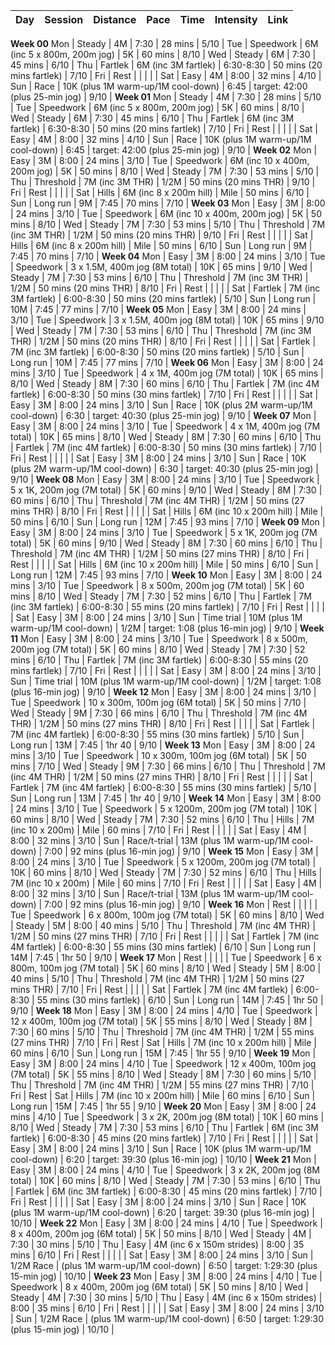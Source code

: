 Day | Session | Distance | Pace | Time | Intensity | Link
--- | ------- | -------- | ---- | ---- | --------- | ----
**Week 00**
Mon | Steady | 4M | 7:30 | 28 mins | 5/10 | 
Tue | Speedwork | 6M (inc 5 x 800m, 200m jog) | 5K | 60 mins | 8/10 | 
Wed | Steady | 6M | 7:30 | 45 mins | 6/10 | 
Thu | Fartlek | 6M (inc 3M fartlek) | 6:30-8:30 | 50 mins (20 mins fartlek) | 7/10 | 
Fri | Rest |  |  |  |  | 
Sat | Easy | 4M | 8:00 | 32 mins | 4/10 | 
Sun | Race | 10K (plus 1M warm-up/1M cool-down) | 6:45 | target: 42:00 (plus 25-min jog) | 9/10 | 
**Week 01**
Mon | Steady | 4M | 7:30 | 28 mins | 5/10 | 
Tue | Speedwork | 6M (inc 5 x 800m, 200m jog) | 5K | 60 mins | 8/10 | 
Wed | Steady | 6M | 7:30 | 45 mins | 6/10 | 
Thu | Fartlek | 6M (inc 3M fartlek) | 6:30-8:30 | 50 mins (20 mins fartlek) | 7/10 | 
Fri | Rest |  |  |  |  | 
Sat | Easy | 4M | 8:00 | 32 mins | 4/10 | 
Sun | Race | 10K (plus 1M warm-up/1M cool-down) | 6:45 | target: 42:00 (plus 25-min jog) | 9/10 | 
**Week 02**
Mon | Easy | 3M | 8:00 | 24 mins | 3/10 | 
Tue | Speedwork | 6M (inc 10 x 400m, 200m jog) | 5K | 50 mins | 8/10 | 
Wed | Steady | 7M | 7:30 | 53 mins | 5/10 | 
Thu | Threshold | 7M (inc 3M THR) | 1/2M | 50 mins (20 mins THR) | 9/10 | 
Fri | Rest |  |  |  |  | 
Sat | Hills | 6M (inc 8 x 200m hill) | Mile | 50 mins | 6/10 | 
Sun | Long run | 9M | 7:45 | 70 mins | 7/10 | 
**Week 03**
Mon | Easy | 3M | 8:00 | 24 mins | 3/10 | 
Tue | Speedwork | 6M (inc 10 x 400m, 200m jog) | 5K | 50 mins | 8/10 | 
Wed | Steady | 7M | 7:30 | 53 mins | 5/10 | 
Thu | Threshold | 7M (inc 3M THR) | 1/2M | 50 mins (20 mins THR) | 9/10 | 
Fri | Rest |  |  |  |  | 
Sat | Hills | 6M (inc 8 x 200m hill) | Mile | 50 mins | 6/10 | 
Sun | Long run | 9M | 7:45 | 70 mins | 7/10 | 
**Week 04**
Mon | Easy | 3M | 8:00 | 24 mins | 3/10 | 
Tue | Speedwork | 3 x 1.5M, 400m jog (8M total) | 10K | 65 mins | 9/10 | 
Wed | Steady | 7M | 7:30 | 53 mins | 6/10 | 
Thu | Threshold | 7M (inc 3M THR) | 1/2M | 50 mins (20 mins THR) | 8/10 | 
Fri | Rest |  |  |  |  | 
Sat | Fartlek | 7M (inc 3M fartlek) | 6:00-8:30 | 50 mins (20 mins fartlek) | 5/10 | 
Sun | Long run | 10M | 7:45 | 77 mins | 7/10 | 
**Week 05**
Mon | Easy | 3M | 8:00 | 24 mins | 3/10 | 
Tue | Speedwork | 3 x 1.5M, 400m jog (8M total) | 10K | 65 mins | 9/10 | 
Wed | Steady | 7M | 7:30 | 53 mins | 6/10 | 
Thu | Threshold | 7M (inc 3M THR) | 1/2M | 50 mins (20 mins THR) | 8/10 | 
Fri | Rest |  |  |  |  | 
Sat | Fartlek | 7M (inc 3M fartlek) | 6:00-8:30 | 50 mins (20 mins fartlek) | 5/10 | 
Sun | Long run | 10M | 7:45 | 77 mins | 7/10 | 
**Week 06**
Mon | Easy | 3M | 8:00 | 24 mins | 3/10 | 
Tue | Speedwork | 4 x 1M, 400m jog (7M total) | 10K | 65 mins | 8/10 | 
Wed | Steady | 8M | 7:30 | 60 mins | 6/10 | 
Thu | Fartlek | 7M (inc 4M fartlek) | 6:00-8:30 | 50 mins (30 mins fartlek) | 7/10 | 
Fri | Rest |  |  |  |  | 
Sat | Easy | 3M | 8:00 | 24 mins | 3/10 | 
Sun | Race | 10K (plus 2M warm-up/1M cool-down) | 6:30 | target: 40:30 (plus 25-min jog) | 9/10 | 
**Week 07**
Mon | Easy | 3M | 8:00 | 24 mins | 3/10 | 
Tue | Speedwork | 4 x 1M, 400m jog (7M total) | 10K | 65 mins | 8/10 | 
Wed | Steady | 8M | 7:30 | 60 mins | 6/10 | 
Thu | Fartlek | 7M (inc 4M fartlek) | 6:00-8:30 | 50 mins (30 mins fartlek) | 7/10 | 
Fri | Rest |  |  |  |  | 
Sat | Easy | 3M | 8:00 | 24 mins | 3/10 | 
Sun | Race | 10K (plus 2M warm-up/1M cool-down) | 6:30 | target: 40:30 (plus 25-min jog) | 9/10 | 
**Week 08**
Mon | Easy | 3M | 8:00 | 24 mins | 3/10 | 
Tue | Speedwork | 5 x 1K, 200m jog (7M total) | 5K | 60 mins | 9/10 | 
Wed | Steady | 8M | 7:30 | 60 mins | 6/10 | 
Thu | Threshold | 7M (inc 4M THR) | 1/2M | 50 mins (27 mins THR) | 8/10 | 
Fri | Rest |  |  |  |  | 
Sat | Hills | 6M (inc 10 x 200m hill) | Mile | 50 mins | 6/10 | 
Sun | Long run | 12M | 7:45 | 93 mins | 7/10 | 
**Week 09**
Mon | Easy | 3M | 8:00 | 24 mins | 3/10 | 
Tue | Speedwork | 5 x 1K, 200m jog (7M total) | 5K | 60 mins | 9/10 | 
Wed | Steady | 8M | 7:30 | 60 mins | 6/10 | 
Thu | Threshold | 7M (inc 4M THR) | 1/2M | 50 mins (27 mins THR) | 8/10 | 
Fri | Rest |  |  |  |  | 
Sat | Hills | 6M (inc 10 x 200m hill) | Mile | 50 mins | 6/10 | 
Sun | Long run | 12M | 7:45 | 93 mins | 7/10 | 
**Week 10**
Mon | Easy | 3M | 8:00 | 24 mins | 3/10 | 
Tue | Speedwork | 8 x 500m, 200m jog (7M total) | 5K | 60 mins | 8/10 | 
Wed | Steady | 7M | 7:30 | 52 mins | 6/10 | 
Thu | Fartlek | 7M (inc 3M fartlek) | 6:00-8:30 | 55 mins (20 mins fartlek) | 7/10 | 
Fri | Rest |  |  |  |  | 
Sat | Easy | 3M | 8:00 | 24 mins | 3/10 | 
Sun | Time trial | 10M (plus 1M warm-up/1M cool-down) | 1/2M | target: 1:08 (plus 16-min jog) | 9/10 | 
**Week 11**
Mon | Easy | 3M | 8:00 | 24 mins | 3/10 | 
Tue | Speedwork | 8 x 500m, 200m jog (7M total) | 5K | 60 mins | 8/10 | 
Wed | Steady | 7M | 7:30 | 52 mins | 6/10 | 
Thu | Fartlek | 7M (inc 3M fartlek) | 6:00-8:30 | 55 mins (20 mins fartlek) | 7/10 | 
Fri | Rest |  |  |  |  | 
Sat | Easy | 3M | 8:00 | 24 mins | 3/10 | 
Sun | Time trial | 10M (plus 1M warm-up/1M cool-down) | 1/2M | target: 1:08 (plus 16-min jog) | 9/10 | 
**Week 12**
Mon | Easy | 3M | 8:00 | 24 mins | 3/10 | 
Tue | Speedwork | 10 x 300m, 100m jog (6M total) | 5K | 50 mins | 7/10 | 
Wed | Steady | 9M | 7:30 | 66 mins | 6/10 | 
Thu | Threshold | 7M (inc 4M THR) | 1/2M | 50 mins (27 mins THR) | 8/10 | 
Fri | Rest |  |  |  |  | 
Sat | Fartlek | 7M (inc 4M fartlek) | 6:00-8:30 | 55 mins (30 mins fartlek) | 5/10 | 
Sun | Long run | 13M | 7:45 | 1hr 40 | 9/10 | 
**Week 13**
Mon | Easy | 3M | 8:00 | 24 mins | 3/10 | 
Tue | Speedwork | 10 x 300m, 100m jog (6M total) | 5K | 50 mins | 7/10 | 
Wed | Steady | 9M | 7:30 | 66 mins | 6/10 | 
Thu | Threshold | 7M (inc 4M THR) | 1/2M | 50 mins (27 mins THR) | 8/10 | 
Fri | Rest |  |  |  |  | 
Sat | Fartlek | 7M (inc 4M fartlek) | 6:00-8:30 | 55 mins (30 mins fartlek) | 5/10 | 
Sun | Long run | 13M | 7:45 | 1hr 40 | 9/10 | 
**Week 14**
Mon | Easy | 3M | 8:00 | 24 mins | 3/10 | 
Tue | Speedwork | 5 x 1200m, 200m jog (7M total) | 10K | 60 mins | 8/10 | 
Wed | Steady | 7M | 7:30 | 52 mins | 6/10 | 
Thu | Hills | 7M (inc 10 x 200m) | Mile | 60 mins | 7/10 | 
Fri | Rest |  |  |  |  | 
Sat | Easy | 4M | 8:00 | 32 mins | 3/10 | 
Sun | Race/t-trial | 13M (plus 1M warm-up/1M cool-down) | 7:00 | 92 mins (plus 16-min jog) | 9/10 | 
**Week 15**
Mon | Easy | 3M | 8:00 | 24 mins | 3/10 | 
Tue | Speedwork | 5 x 1200m, 200m jog (7M total) | 10K | 60 mins | 8/10 | 
Wed | Steady | 7M | 7:30 | 52 mins | 6/10 | 
Thu | Hills | 7M (inc 10 x 200m) | Mile | 60 mins | 7/10 | 
Fri | Rest |  |  |  |  | 
Sat | Easy | 4M | 8:00 | 32 mins | 3/10 | 
Sun | Race/t-trial | 13M (plus 1M warm-up/1M cool-down) | 7:00 | 92 mins (plus 16-min jog) | 9/10 | 
**Week 16**
Mon | Rest |  |  |  |  | 
Tue | Speedwork | 6 x 800m, 100m jog (7M total) | 5K | 60 mins | 8/10 | 
Wed | Steady | 5M | 8:00 | 40 mins | 5/10 | 
Thu | Threshold | 7M (inc 4M THR) | 1/2M | 50 mins (27 mins THR) | 7/10 | 
Fri | Rest |  |  |  |  | 
Sat | Fartlek | 7M (inc 4M fartlek) | 6:00-8:30 | 55 mins (30 mins fartlek) | 6/10 | 
Sun | Long run | 14M | 7:45 | 1hr 50 | 9/10 | 
**Week 17**
Mon | Rest |  |  |  |  | 
Tue | Speedwork | 6 x 800m, 100m jog (7M total) | 5K | 60 mins | 8/10 | 
Wed | Steady | 5M | 8:00 | 40 mins | 5/10 | 
Thu | Threshold | 7M (inc 4M THR) | 1/2M | 50 mins (27 mins THR) | 7/10 | 
Fri | Rest |  |  |  |  | 
Sat | Fartlek | 7M (inc 4M fartlek) | 6:00-8:30 | 55 mins (30 mins fartlek) | 6/10 | 
Sun | Long run | 14M | 7:45 | 1hr 50 | 9/10 | 
**Week 18**
Mon | Easy | 3M | 8:00 | 24 mins | 4/10 | 
Tue | Speedwork | 12 x 400m, 100m jog (7M total) | 5K | 55 mins | 8/10 | 
Wed | Steady | 8M | 7:30 | 60 mins | 5/10 | 
Thu | Threshold | 7M (inc 4M THR) | 1/2M | 55 mins (27 mins THR) | 7/10 | 
Fri | Rest | 
Sat | Hills | 7M (inc 10 x 200m hill) | Mile | 60 mins | 6/10 | 
Sun | Long run | 15M | 7:45 | 1hr 55 | 9/10 | 
**Week 19**
Mon | Easy | 3M | 8:00 | 24 mins | 4/10 | 
Tue | Speedwork | 12 x 400m, 100m jog (7M total) | 5K | 55 mins | 8/10 | 
Wed | Steady | 8M | 7:30 | 60 mins | 5/10 | 
Thu | Threshold | 7M (inc 4M THR) | 1/2M | 55 mins (27 mins THR) | 7/10 | 
Fri | Rest | 
Sat | Hills | 7M (inc 10 x 200m hill) | Mile | 60 mins | 6/10 | 
Sun | Long run | 15M | 7:45 | 1hr 55 | 9/10 | 
**Week 20**
Mon | Easy | 3M | 8:00 | 24 mins | 4/10 | 
Tue | Speedwork | 3 x 2K, 200m jog (8M total) | 10K | 60 mins | 8/10 | 
Wed | Steady | 7M | 7:30 | 53 mins | 6/10 | 
Thu | Fartlek | 6M (inc 3M fartlek) | 6:00-8:30 | 45 mins (20 mins fartlek) | 7/10 | 
Fri | Rest |  |  |  |  | 
Sat | Easy | 3M | 8:00 | 24 mins | 3/10 | 
Sun | Race | 10K (plus 1M warm-up/1M cool-down) | 6:20 | target: 39:30 (plus 16-min jog) | 10/10 | 
**Week 21**
Mon | Easy | 3M | 8:00 | 24 mins | 4/10 | 
Tue | Speedwork | 3 x 2K, 200m jog (8M total) | 10K | 60 mins | 8/10 | 
Wed | Steady | 7M | 7:30 | 53 mins | 6/10 | 
Thu | Fartlek | 6M (inc 3M fartlek) | 6:00-8:30 | 45 mins (20 mins fartlek) | 7/10 | 
Fri | Rest |  |  |  |  | 
Sat | Easy | 3M | 8:00 | 24 mins | 3/10 | 
Sun | Race | 10K (plus 1M warm-up/1M cool-down) | 6:20 | target: 39:30 (plus 16-min jog) | 10/10 | 
**Week 22**
Mon | Easy | 3M | 8:00 | 24 mins | 4/10 | 
Tue | Speedwork | 8 x 400m, 200m jog (6M total) | 5K | 50 mins | 8/10 | 
Wed | Steady | 4M | 7:30 | 30 mins | 5/10 | 
Thu | Easy | 4M (inc 6 x 150m strides) | 8:00 | 35 mins | 6/10 | 
Fri | Rest |  |  |  |  | 
Sat | Easy | 3M | 8:00 | 24 mins | 3/10 | 
Sun | 1/2M Race | (plus 1M warm-up/1M cool-down) | 6:50 | target: 1:29:30 (plus 15-min jog) | 10/10 | 
**Week 23**
Mon | Easy | 3M | 8:00 | 24 mins | 4/10 | 
Tue | Speedwork | 8 x 400m, 200m jog (6M total) | 5K | 50 mins | 8/10 | 
Wed | Steady | 4M | 7:30 | 30 mins | 5/10 | 
Thu | Easy | 4M (inc 6 x 150m strides) | 8:00 | 35 mins | 6/10 | 
Fri | Rest |  |  |  |  | 
Sat | Easy | 3M | 8:00 | 24 mins | 3/10 | 
Sun | 1/2M Race | (plus 1M warm-up/1M cool-down) | 6:50 | target: 1:29:30 (plus 15-min jog) | 10/10 | 
